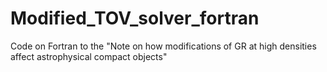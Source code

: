 # Modified_TOV_solver_fortran
Code on Fortran to the "Note on how modifications of GR at high densities affect astrophysical compact objects"


